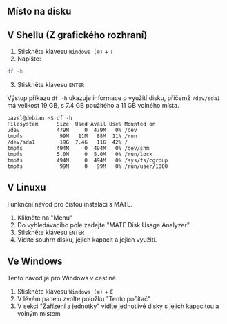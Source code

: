 ## Místo na disku

## V Shellu (Z grafického rozhraní)

1. Stiskněte klávesu `Windows (⊞)` + `T`
2. Napište:
```bash
df -h
```
3. Stiskněte klávesu `ENTER`

Výstup příkazu `df -h` ukazuje informace o využití disku, přičemž `/dev/sda1` má velikost 19 GB, s 7.4 GB použitého a 11 GB volného místa.

```
pavel@debian:~$ df -h
Filesystem      Size  Used Avail Use% Mounted on
udev            479M     0  479M   0% /dev
tmpfs            99M   11M   88M  11% /run
/dev/sda1        19G  7.4G   11G  42% /
tmpfs           494M     0  494M   0% /dev/shm
tmpfs           5.0M     0  5.0M   0% /run/lock
tmpfs           494M     0  494M   0% /sys/fs/cgroup
tmpfs            99M     0   99M   0% /run/user/1000
```

## V Linuxu
Funknční návod pro čistou instalaci s MATE.
1. Klikněte na "Menu" 
2. Do vyhledávacího pole zadejte "MATE Disk Usage Analyzer"
3. Stiskněte klávesu `ENTER` 
4. Vidíte souhrn disku, jejich kapacit a jejich využití.


## Ve Windows
Tento návod je pro Windows v čestině.
1. Stiskněte klávesu `Windows (⊞)` + `E`
2. V lévém panelu zvolte položku "Tento počítač"
3. V sekci "Zařízení a jednotky" vidíte jednotlivé disky s jejich kapacitou a volným místem



